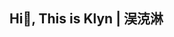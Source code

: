 ## Hi👋, This is Klyn | 洖㳳淋

<!--
**klynwuu/klynwuu** is a ✨ _special_ ✨ repository because its `README.md` (this file) appears on your GitHub profile.

Here are some ideas to get you started:

- 🔭 I’m currently working on ...
- 🌱 I’m currently learning ...
- 👯 I’m looking to collaborate on ...
- 🤔 I’m looking for help with ...
- 💬 Ask me about ...
- 📫 How to reach me:
![X (formerly Twitter) URL](https://img.shields.io/twitter/https://x.com/klynwuu)
- 😄 Pronouns: ...
- ⚡ Fun fact: ...
-->

